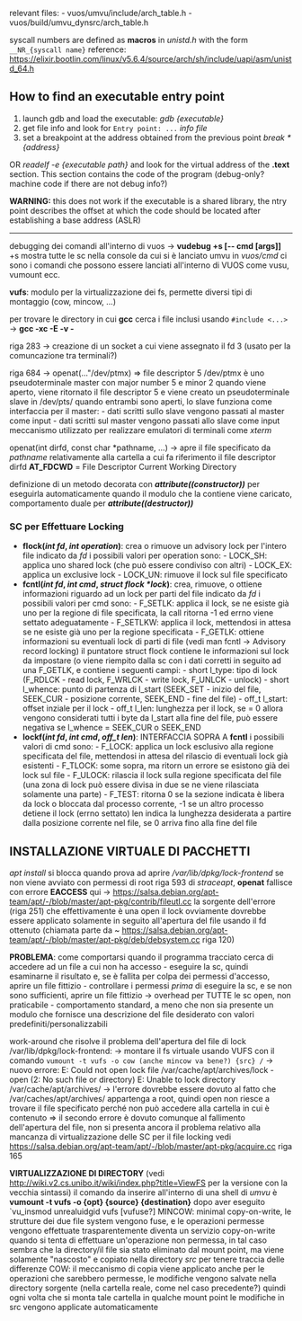 relevant files:
	- vuos/umvu/include/arch_table.h
	- vuos/build/umvu_dynsrc/arch_table.h
	
syscall numbers are defined as **macros** in _unistd.h_ with the form `__NR_{syscall name}`
reference: https://elixir.bootlin.com/linux/v5.6.4/source/arch/sh/include/uapi/asm/unistd_64.h

## How to find an executable entry point

1. launch gdb and load the executable:
	_gdb {executable}_
2. get file info and look for `Entry point: ...`
	_info file_
3. set a breakpoint at the address obtained from the previous point
	_break *{address}_

OR _readelf -e {executable path}_ and look for the virtual address of the **.text** section.
	This section contains the code of the program (debug-only? machine code if there are not debug info?)

**WARNING:** this does not work if the executable is a shared library, the ntry point describes the offset
	at which the code should be located after establishing a base address (ASLR)

---

debugging dei comandi all'interno di vuos -> **vudebug +s [-- cmd [args]]**
	+s mostra tutte le sc nella console da cui si è lanciato umvu
in _vuos/cmd_ ci sono i comandi che possono essere lanciati all'interno di VUOS come vusu, vumount ecc.

**vufs**: modulo per la virtualizzazione dei fs, permette diversi tipi di montaggio (cow, mincow, ...)

per trovare le directory in cui **gcc** cerca i file inclusi usando `#include <...>` -> **gcc -xc -E -v -**

riga 283 -> creazione di un socket a cui viene assegnato il fd 3 (usato per la comuncazione tra terminali?)

riga 684 -> openat(..."/dev/ptmx) => file descriptor 5
/dev/ptmx è uno pseudoterminale master con major number 5 e minor 2
quando viene aperto, viene ritornato il file descriptor 5 e viene creato un pseudoterminale slave in /dev/pts/
quando entrambi sono aperti, lo slave funziona come interfaccia per il master:
	- dati scritti sullo slave vengono passati al master come input
	- dati scritti sul master vengono passati allo slave come input
meccanismo utilizzato per realizzare emulatori di terminali come _xterm_

openat(int dirfd, const char \*pathname, ...) -> apre il file specificato da _pathname_ relativamente alla cartella
	a cui fa riferimento il file descriptor dirfd
**AT_FDCWD** = File Descriptor Current Working Directory

definizione di un metodo decorata con *__attribute((constructor))__* per eseguirla automaticamente quando il modulo
che la contiene viene caricato, comportamento duale per *__attribute((destructor))__*


### SC per Effettuare Locking
- **flock(_int fd_, _int operation_)**: crea o rimuove un advisory lock per l'intero file indicato da _fd_
	i possibili valori per operation sono:
		- LOCK_SH: applica uno shared lock (che può essere condiviso con altri)
		- LOCK_EX: applica un exclusive lock
		- LOCK_UN: rimuove il lock sul file specificato
- **fcntl(_int fd_, _int cmd_, _struct flock *lock_)**: crea, rimuove, o ottiene informazioni riguardo ad un lock
		per parti del file indicato da _fd_
	i possibili valori per cmd sono:
		- F_SETLK: applica il lock, se ne esiste già uno per la regione di file specificata, la call ritorna -1
			ed errno viene settato adeguatamente
		- F_SETLKW: applica il lock, mettendosi in attesa se ne esiste già uno per la regione specificata
		- F_GETLK: ottiene informazioni su eventuali lock di parti di file (vedi man fcntl -> Advisory record locking)
	il puntatore struct flock contiene le informazioni sul lock da impostare (o viene riempito dalla sc con i dati corretti
			in seguito ad una F_GETLK, e contiene i seguenti campi:
		- short l_type: tipo di lock (F_RDLCK - read lock, F_WRLCK - write lock, F_UNLCK - unlock)
		- short l_whence: punto di partenza di l_start (SEEK_SET - inizio del file, SEEK_CUR - posizione corrente, SEEK_END - fine del file)
		- off_t l_start: offset inziale per il lock
		- off_t l_len: lunghezza per il lock, se = 0 allora vengono considerati tutti i byte da l_start alla fine del file, può essere negativa se
			l_whence = SEEK_CUR o SEEK_END
- **lockf(_int fd_, _int cmd_, _off_t len_)**: INTERFACCIA SOPRA A **fcntl**
	i possibili valori di cmd sono:
		- F_LOCK: applica un lock esclusivo alla regione specificata del file, mettendosi in attesa del rilascio di eventuali lock già esistenti
		- F_TLOCK: some sopra, ma ritorn un errore se esistono già dei lock sul file
		- F_ULOCK: rilascia il lock sulla regione specificata del file (una zona di lock può essere divisa in due se ne viene rilasciata solamente una parte)
		- F_TEST: ritorna 0 se la sezione indicata è libera da lock o bloccata dal processo corrente, -1 se un altro processo detiene il lock (errno settato)
	len indica la lunghezza desiderata a partire dalla posizione corrente nel file, se 0 arriva fino alla fine del file


## INSTALLAZIONE VIRTUALE DI PACCHETTI
_apt install_ si blocca quando prova ad aprire _/var/lib/dpkg/lock-frontend_ se non viene avviato con permessi di root
riga 593 di _straceapt_, **openat** fallisce con errore **EACCESS**
qui -> https://salsa.debian.org/apt-team/apt/-/blob/master/apt-pkg/contrib/fileutl.cc la sorgente dell'errore (riga 251)
	che effettivamente è una open
il lock ovviamente dovrebbe essere applicato solamente in seguito all'apertura del file usando il fd ottenuto
(chiamata parte da ~ https://salsa.debian.org/apt-team/apt/-/blob/master/apt-pkg/deb/debsystem.cc riga 120)

**PROBLEMA**: come comportarsi quando il programma tracciato cerca di accedere ad un file a cui non ha accesso
	- eseguire la sc, quindi esaminarne il risultato e, se è fallita per colpa dei permessi d'accesso,
		aprire un file fittizio
	- controllare i permessi _prima_ di eseguire la sc, e se non sono sufficienti, aprire un file fittizio
		-> overhead per TUTTE le sc open, non praticabile
	- comportamento standard, a meno che non sia presente un modulo che fornisce una descrizione del file desiderato
		con valori predefiniti/personalizzabili

work-around che risolve il problema dell'apertura del file di lock /var/lib/dpkg/lock-frontend:
	-> montare il fs virtuale usando VUFS con il comando `vumount -t vufs -o cow (anche mincow va bene?) {src} /`
	-> nuovo errore:
		E: Could not open lock file /var/cache/apt/archives/lock - open (2: No such file or directory)
		E: Unable to lock directory /var/cache/apt/archives/
	-> l'errore dovrebbe essere dovuto al fatto che /var/caches/apt/archives/ appartenga a root, quindi open non riesce a trovare
		il file specificato perché non può accedere alla cartella in cui è contenuto
	=> il secondo errore è dovuto comunque al fallimento dell'apertura del file, non si presenta ancora il problema relativo alla
		mancanza di virtualizzazione delle SC per il file locking
	vedi https://salsa.debian.org/apt-team/apt/-/blob/master/apt-pkg/acquire.cc riga 165

**VIRTUALIZZAZIONE DI DIRECTORY** (vedi http://wiki.v2.cs.unibo.it/wiki/index.php?title=ViewFS per la versione con la vecchia sintassi)
il comando da inserire all'interno di una shell di _umvu_ è **vumount -t vufs -o {opt} {source} {destination}**
	dopo aver eseguito `vu_insmod unrealuidgid vufs [vufuse?]
	MINCOW: minimal copy-on-write, le strutture dei due file system vengono fuse, e le operazioni permesse vengono effettuate trasparentemente
		diventa un servizio copy-on-write quando si tenta di effettuare un'operazione non permessa, in tal caso sembra che la directory/il file
		sia stato eliminato dal mount point, ma viene solamente "nascosto" e copiato nella directory _src_ per tenere traccia delle differenze
	COW: il meccanismo di copia viene applicato anche per le operazioni che sarebbero permesse, le modifiche vengono salvate nella directory sorgente
		(nella cartella reale, come nel caso precedente?) quindi ogni volta che si monta tale cartella in qualche mount point le modifiche in src
		vengono applicate automaticamente
